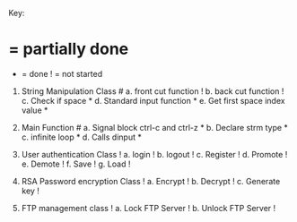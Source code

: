 Key:
# = partially done
* = done
! = not started

1. String Manipulation Class #
  a. front cut function !
  b. back cut function !
  c. Check if space *
  d. Standard input function *
  e. Get first space index value *

2. Main Function #
  a. Signal block ctrl-c and ctrl-z *
  b. Declare strm type *
  c. infinite loop *
  d. Calls dinput *

3. User authentication Class !
  a. login !
  b. logout !
  c. Register !
  d. Promote !
  e. Demote !
  f. Save !
  g. Load !

4. RSA Password encryption Class !
  a. Encrypt !
  b. Decrypt !
  c. Generate key !

5. FTP management class !
  a. Lock FTP Server !
  b. Unlock FTP Server !
